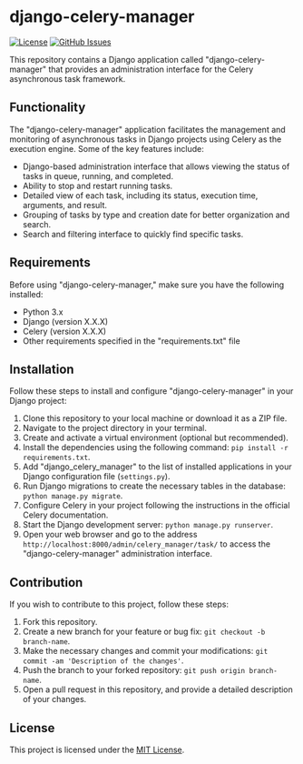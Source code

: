 # django-celery-manager

[![License](https://img.shields.io/github/license/JorgeJuarezM/django-celery-manager)](https://github.com/JorgeJuarezM/django-celery-manager/blob/master/LICENSE)
[![GitHub Issues](https://img.shields.io/github/issues/JorgeJuarezM/django-celery-manager)](https://github.com/JorgeJuarezM/django-celery-manager/issues)

This repository contains a Django application called "django-celery-manager" that provides an administration interface for the Celery asynchronous task framework.

## Functionality

The "django-celery-manager" application facilitates the management and monitoring of asynchronous tasks in Django projects using Celery as the execution engine. Some of the key features include:

- Django-based administration interface that allows viewing the status of tasks in queue, running, and completed.
- Ability to stop and restart running tasks.
- Detailed view of each task, including its status, execution time, arguments, and result.
- Grouping of tasks by type and creation date for better organization and search.
- Search and filtering interface to quickly find specific tasks.

## Requirements

Before using "django-celery-manager," make sure you have the following installed:

- Python 3.x
- Django (version X.X.X)
- Celery (version X.X.X)
- Other requirements specified in the "requirements.txt" file

## Installation

Follow these steps to install and configure "django-celery-manager" in your Django project:

1. Clone this repository to your local machine or download it as a ZIP file.
2. Navigate to the project directory in your terminal.
3. Create and activate a virtual environment (optional but recommended).
4. Install the dependencies using the following command: `pip install -r requirements.txt`.
5. Add "django_celery_manager" to the list of installed applications in your Django configuration file (`settings.py`).
6. Run Django migrations to create the necessary tables in the database: `python manage.py migrate`.
7. Configure Celery in your project following the instructions in the official Celery documentation.
8. Start the Django development server: `python manage.py runserver`.
9. Open your web browser and go to the address `http://localhost:8000/admin/celery_manager/task/` to access the "django-celery-manager" administration interface.

## Contribution

If you wish to contribute to this project, follow these steps:

1. Fork this repository.
2. Create a new branch for your feature or bug fix: `git checkout -b branch-name`.
3. Make the necessary changes and commit your modifications: `git commit -am 'Description of the changes'`.
4. Push the branch to your forked repository: `git push origin branch-name`.
5. Open a pull request in this repository, and provide a detailed description of your changes.

## License

This project is licensed under the [MIT License](https://github.com/JorgeJuarezM/django-celery-manager/blob/master/LICENSE).
